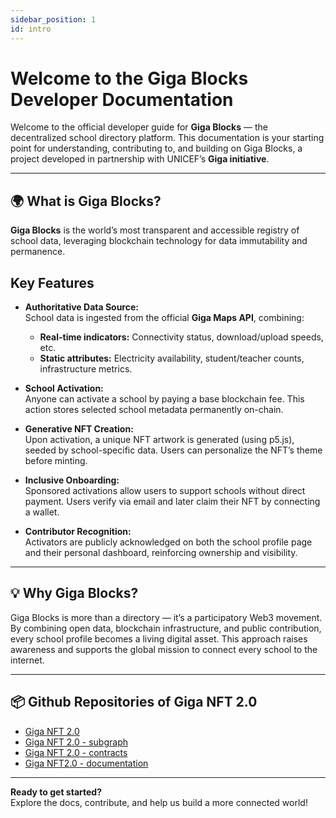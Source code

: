 ```yaml
---
sidebar_position: 1
id: intro
---
```



# Welcome to the Giga Blocks Developer Documentation

Welcome to the official developer guide for **Giga Blocks** — the decentralized school directory platform. This documentation is your starting point for understanding, contributing to, and building on Giga Blocks, a project developed in partnership with UNICEF’s **Giga initiative**.

---

## 🌍 What is Giga Blocks?

**Giga Blocks** is the world’s most transparent and accessible registry of school data, leveraging blockchain technology for data immutability and permanence.

## Key Features

- **Authoritative Data Source:**  
  School data is ingested from the official **Giga Maps API**, combining:
  - **Real-time indicators:** Connectivity status, download/upload speeds, etc.
  - **Static attributes:** Electricity availability, student/teacher counts, infrastructure metrics.

- **School Activation:**  
  Anyone can activate a school by paying a base blockchain fee. This action stores selected school metadata permanently on-chain.

- **Generative NFT Creation:**  
  Upon activation, a unique NFT artwork is generated (using p5.js), seeded by school-specific data. Users can personalize the NFT’s theme before minting.

- **Inclusive Onboarding:**  
  Sponsored activations allow users to support schools without direct payment. Users verify via email and later claim their NFT by connecting a wallet.

- **Contributor Recognition:**  
  Activators are publicly acknowledged on both the school profile page and their personal dashboard, reinforcing ownership and visibility.

---

## 💡 Why Giga Blocks?

Giga Blocks is more than a directory — it’s a participatory Web3 movement. By combining open data, blockchain infrastructure, and public contribution, every school profile becomes a living digital asset. This approach raises awareness and supports the global mission to connect every school to the internet.

---

## 📦 Github Repositories of Giga NFT 2.0

- [Giga NFT 2.0](https://github.com/giga-nft2-0/Giga_NFT_2.0)
- [Giga NFT 2.0 - subgraph](https://github.com/giga-nft2-0/Giga_NFT_2.0-subgraph)
- [Giga NFT 2.0 - contracts](https://github.com/giga-nft2-0/Giga_NFT_2.0-contracts)
- [Giga NFT2.0 - documentation](https://github.com/giga-nft2-0/Giga_Documentation)

---

**Ready to get started?**  
Explore the docs, contribute, and help us build a more connected world!
